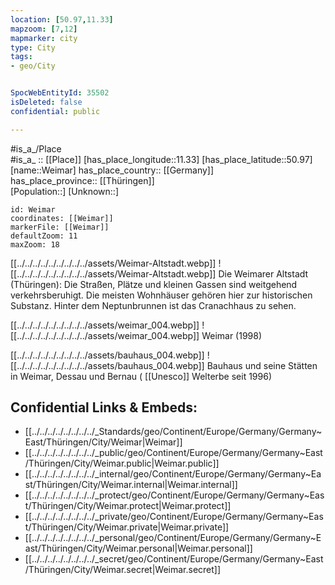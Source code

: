 ```yaml
---
location: [50.97,11.33] 
mapzoom: [7,12] 
mapmarker: city 
type: City
tags:
- geo/City


SpocWebEntityId: 35502
isDeleted: false
confidential: public

---
```

#is_a_/Place  
#is_a_ :: [[Place]] 
[has_place_longitude::11.33] 
[has_place_latitude::50.97] 
[name::Weimar] 
has_place_country:: [[Germany]]  
has_place_province:: [[Thüringen]]  
[Population::] 
[Unknown::] 


```leaflet
id: Weimar
coordinates: [[Weimar]] 
markerFile: [[Weimar]] 
defaultZoom: 11 
maxZoom: 18
```


[[../../../../../../../../../assets/Weimar-Altstadt.webp]] 
![[../../../../../../../../../assets/Weimar-Altstadt.webp]] 
Die Weimarer Altstadt (Thüringen): 
Die Straßen, Plätze und kleinen Gassen sind weitgehend verkehrsberuhigt. 
Die meisten Wohnhäuser gehören hier zur historischen Substanz. 
Hinter dem Neptunbrunnen ist das Cranachhaus zu sehen.

[[../../../../../../../../../assets/weimar_004.webp]] 
![[../../../../../../../../../assets/weimar_004.webp]] 
Weimar (1998)

[[../../../../../../../../../assets/bauhaus_004.webp]] 
![[../../../../../../../../../assets/bauhaus_004.webp]] 
Bauhaus und seine Stätten in Weimar, Dessau und Bernau ( [[Unesco]] Welterbe seit 1996)


## Confidential Links & Embeds: 
- [[../../../../../../../../_Standards/geo/Continent/Europe/Germany/Germany~East/Thüringen/City/Weimar|Weimar]] 
- [[../../../../../../../../_public/geo/Continent/Europe/Germany/Germany~East/Thüringen/City/Weimar.public|Weimar.public]] 
- [[../../../../../../../../_internal/geo/Continent/Europe/Germany/Germany~East/Thüringen/City/Weimar.internal|Weimar.internal]] 
- [[../../../../../../../../_protect/geo/Continent/Europe/Germany/Germany~East/Thüringen/City/Weimar.protect|Weimar.protect]] 
- [[../../../../../../../../_private/geo/Continent/Europe/Germany/Germany~East/Thüringen/City/Weimar.private|Weimar.private]] 
- [[../../../../../../../../_personal/geo/Continent/Europe/Germany/Germany~East/Thüringen/City/Weimar.personal|Weimar.personal]] 
- [[../../../../../../../../_secret/geo/Continent/Europe/Germany/Germany~East/Thüringen/City/Weimar.secret|Weimar.secret]] 
